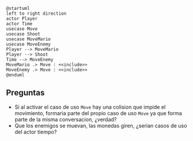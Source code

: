 ```plantuml
@startuml
left to right direction
actor Player
actor Time
usecase Move
usecase Shoot
usecase MoveMario
usecase MoveEnemy
Player --> MoveMario
Player --> Shoot
Time --> MoveEnemy
MoveMario .> Move : <<include>>
MoveEnemy .> Move : <<include>>
@enduml
```

## Preguntas
* Si al activar el caso de uso `Move` hay una colision que impide el movimiento, formaria parte del propio caso de uso `Move` ya que forma parte de la misma conversacion, ¿verdad?
 * Que los enemigos se muevan, las monedas giren, ¿serian casos de uso del actor tiempo? 
